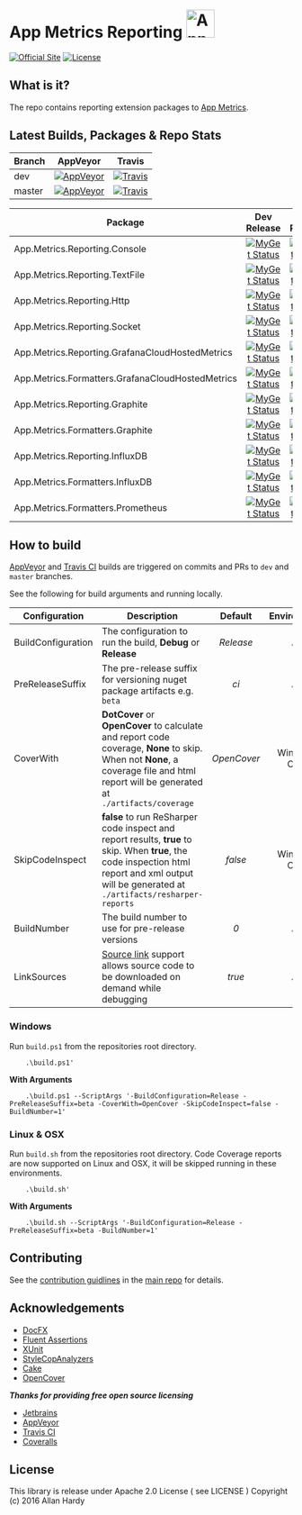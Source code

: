 # App Metrics Reporting <img src="https://avatars0.githubusercontent.com/u/29864085?v=4&s=200" alt="App Metrics" width="50px"/>
[![Official Site](https://img.shields.io/badge/site-appmetrics-blue.svg?style=flat-square)](http://app-metrics.io/getting-started/intro.html) [![License](https://img.shields.io/badge/License-Apache%202.0-blue.svg?style=flat-square)](https://opensource.org/licenses/Apache-2.0)

## What is it?

The repo contains reporting extension packages to [App Metrics](https://github.com/AppMetrics/AppMetrics).

## Latest Builds, Packages & Repo Stats

|Branch|AppVeyor|Travis|
|------|:--------:|:--------:|
|dev|[![AppVeyor](https://img.shields.io/appveyor/ci/alhardy/reporting/dev.svg?style=flat-square&label=appveyor%20build)](https://ci.appveyor.com/project/alhardy/reporting/branch/dev)|[![Travis](https://img.shields.io/travis/alhardy/AppMetrics.Reporters/dev.svg?style=flat-square&label=travis%20build)](https://travis-ci.org/alhardy/AppMetrics.Reporters)
|master|[![AppVeyor](https://img.shields.io/appveyor/ci/alhardy/reporting/master.svg?style=flat-square&label=appveyor%20build)](https://ci.appveyor.com/project/alhardy/reporting/branch/master)| [![Travis](https://img.shields.io/travis/alhardy/AppMetrics.Reporters/master.svg?style=flat-square&label=travis%20build)](https://travis-ci.org/AppMetrics.Reporters)||

|Package|Dev Release|Pre-Release|Release|
|------|:--------:|:--------:|:--------:|
|App.Metrics.Reporting.Console|[![MyGet Status](https://img.shields.io/myget/appmetrics/v/App.Metrics.Reporting.Console.svg?style=flat-square)](https://www.myget.org/feed/appmetrics/package/nuget/App.Metrics.Reporting.Console)|[![NuGet Status](https://img.shields.io/nuget/vpre/App.Metrics.Reporting.Console.svg?style=flat-square)](https://www.nuget.org/packages/App.Metrics.Reporting.Console/)|[![NuGet Status](https://img.shields.io/nuget/v/App.Metrics.Reporting.Console.svg?style=flat-square)](https://www.nuget.org/packages/App.Metrics.Reporting.Console/)
|App.Metrics.Reporting.TextFile|[![MyGet Status](https://img.shields.io/myget/appmetrics/v/App.Metrics.Reporting.TextFile.svg?style=flat-square)](https://www.myget.org/feed/alhardy/package/nuget/App.Metrics.Reporting.TextFile)|[![NuGet Status](https://img.shields.io/nuget/vpre/App.Metrics.Reporting.TextFile.svg?style=flat-square)](https://www.nuget.org/packages/App.Metrics.Reporting.TextFile/)|[![NuGet Status](https://img.shields.io/nuget/v/App.Metrics.Reporting.TextFile.svg?style=flat-square)](https://www.nuget.org/packages/App.Metrics.Reporting.TextFile/)
|App.Metrics.Reporting.Http|[![MyGet Status](https://img.shields.io/myget/appmetrics/v/App.Metrics.Reporting.Http.svg?style=flat-square)](https://www.myget.org/feed/alhardy/package/nuget/App.Metrics.Reporting.Http)|[![NuGet Status](https://img.shields.io/nuget/vpre/App.Metrics.Reporting.Http.svg?style=flat-square)](https://www.nuget.org/packages/App.Metrics.Reporting.Http/)|[![NuGet Status](https://img.shields.io/nuget/v/App.Metrics.Reporting.Http.svg?style=flat-square)](https://www.nuget.org/packages/App.Metrics.Reporting.Http/)
|App.Metrics.Reporting.Socket|[![MyGet Status](https://img.shields.io/myget/appmetrics/v/App.Metrics.Reporting.Socket.svg?style=flat-square)](https://www.myget.org/feed/alhardy/package/nuget/App.Metrics.Reporting.Socket)|[![NuGet Status](https://img.shields.io/nuget/vpre/App.Metrics.Reporting.Socket.svg?style=flat-square)](https://www.nuget.org/packages/App.Metrics.Reporting.Socket/)|[![NuGet Status](https://img.shields.io/nuget/v/App.Metrics.Reporting.Socket.svg?style=flat-square)](https://www.nuget.org/packages/App.Metrics.Reporting.Socket/)|
|App.Metrics.Reporting.GrafanaCloudHostedMetrics|[![MyGet Status](https://img.shields.io/myget/appmetrics/v/App.Metrics.Reporting.GrafanaCloudHostedMetrics.svg?style=flat-square)](https://www.myget.org/feed/appmetrics/package/nuget/App.Metrics.Reporting.GrafanaCloudHostedMetrics)|[![NuGet Status](https://img.shields.io/nuget/vpre/App.Metrics.Reporting.GrafanaCloudHostedMetrics.svg?style=flat-square)](https://www.nuget.org/packages/App.Metrics.Reporting.GrafanaCloudHostedMetrics/)|[![NuGet Status](https://img.shields.io/nuget/v/App.Metrics.Reporting.GrafanaCloudHostedMetrics.svg?style=flat-square)](https://www.nuget.org/packages/App.Metrics.Reporting.GrafanaCloudHostedMetrics/)
|App.Metrics.Formatters.GrafanaCloudHostedMetrics|[![MyGet Status](https://img.shields.io/myget/appmetrics/v/App.Metrics.Formatters.GrafanaCloudHostedMetrics.svg?style=flat-square)](https://www.myget.org/feed/appmetrics/package/nuget/App.Metrics.Formatters.GrafanaCloudHostedMetrics)|[![NuGet Status](https://img.shields.io/nuget/vpre/App.Metrics.Formatters.GrafanaCloudHostedMetrics.svg?style=flat-square)](https://www.nuget.org/packages/App.Metrics.Formatters.GrafanaCloudHostedMetrics/)|[![NuGet Status](https://img.shields.io/nuget/v/App.Metrics.Formatters.GrafanaCloudHostedMetrics.svg?style=flat-square)](https://www.nuget.org/packages/App.Metrics.Formatters.GrafanaCloudHostedMetrics/)
|App.Metrics.Reporting.Graphite|[![MyGet Status](https://img.shields.io/myget/appmetrics/v/App.Metrics.Reporting.Graphite.svg?style=flat-square)](https://www.myget.org/feed/appmetrics/package/nuget/App.Metrics.Reporting.Graphite)|[![NuGet Status](https://img.shields.io/nuget/vpre/App.Metrics.Reporting.Graphite.svg?style=flat-square)](https://www.nuget.org/packages/App.Metrics.Reporting.Graphite/)|[![NuGet Status](https://img.shields.io/nuget/v/App.Metrics.Reporting.Graphite.svg?style=flat-square)](https://www.nuget.org/packages/App.Metrics.Reporting.Graphite/)
|App.Metrics.Formatters.Graphite|[![MyGet Status](https://img.shields.io/myget/appmetrics/v/App.Metrics.Formatters.Graphite.svg?style=flat-square)](https://www.myget.org/feed/appmetrics/package/nuget/App.Metrics.Formatters.Graphite)|[![NuGet Status](https://img.shields.io/nuget/vpre/App.Metrics.Formatters.Graphite.svg?style=flat-square)](https://www.nuget.org/packages/App.Metrics.Formatters.Graphite/)|[![NuGet Status](https://img.shields.io/nuget/v/App.Metrics.Formatters.Graphite.svg?style=flat-square)](https://www.nuget.org/packages/App.Metrics.Formatters.Graphite/)
|App.Metrics.Reporting.InfluxDB|[![MyGet Status](https://img.shields.io/myget/appmetrics/v/App.Metrics.Reporting.InfluxDB.svg?style=flat-square)](https://www.myget.org/feed/appmetrics/package/nuget/App.Metrics.Reporting.InfluxDB)|[![NuGet Status](https://img.shields.io/nuget/vpre/App.Metrics.Reporting.InfluxDB.svg?style=flat-square)](https://www.nuget.org/packages/App.Metrics.Reporting.InfluxDB/)|[![NuGet Status](https://img.shields.io/nuget/v/App.Metrics.Reporting.InfluxDB.svg?style=flat-square)](https://www.nuget.org/packages/App.Metrics.Reporting.InfluxDB/)
|App.Metrics.Formatters.InfluxDB|[![MyGet Status](https://img.shields.io/myget/appmetrics/v/App.Metrics.Formatters.InfluxDB.svg?style=flat-square)](https://www.myget.org/feed/appmetrics/package/nuget/App.Metrics.Formatters.InfluxDB)|[![NuGet Status](https://img.shields.io/nuget/vpre/App.Metrics.Formatters.InfluxDB.svg?style=flat-square)](https://www.nuget.org/packages/App.Metrics.Formatters.InfluxDB/)|[![NuGet Status](https://img.shields.io/nuget/v/App.Metrics.Formatters.InfluxDB.svg?style=flat-square)](https://www.nuget.org/packages/App.Metrics.Formatters.InfluxDB/)
|App.Metrics.Formatters.Prometheus|[![MyGet Status](https://img.shields.io/myget/appmetrics/v/App.Metrics.Formatters.Prometheus.svg?style=flat-square)](https://www.myget.org/feed/appmetrics/package/nuget/App.Metrics.Formatters.Prometheus)|[![NuGet Status](https://img.shields.io/nuget/vpre/App.Metrics.Formatters.Prometheus.svg?style=flat-square)](https://www.nuget.org/packages/App.Metrics.Formatters.Prometheus/)|[![NuGet Status](https://img.shields.io/nuget/v/App.Metrics.Formatters.Prometheus.svg?style=flat-square)](https://www.nuget.org/packages/App.Metrics.Formatters.Prometheus/)

## How to build

[AppVeyor](https://ci.appveyor.com/project/alhardy/reporting) and [Travis CI](https://travis-ci.org/alhardy/AppMetrics.Reporters) builds are triggered on commits and PRs to `dev` and `master` branches.

See the following for build arguments and running locally.

|Configuration|Description|Default|Environment|Required|
|------|--------|:--------:|:--------:|:--------:|
|BuildConfiguration|The configuration to run the build, **Debug** or **Release** |*Release*|All|Optional|
|PreReleaseSuffix|The pre-release suffix for versioning nuget package artifacts e.g. `beta`|*ci*|All|Optional|
|CoverWith|**DotCover** or **OpenCover** to calculate and report code coverage, **None** to skip. When not **None**, a coverage file and html report will be generated at `./artifacts/coverage`|*OpenCover*|Windows Only|Optional|
|SkipCodeInspect|**false** to run ReSharper code inspect and report results, **true** to skip. When **true**, the code inspection html report and xml output will be generated at `./artifacts/resharper-reports`|*false*|Windows Only|Optional|
|BuildNumber|The build number to use for pre-release versions|*0*|All|Optional|
|LinkSources|[Source link](https://github.com/ctaggart/SourceLink) support allows source code to be downloaded on demand while debugging|*true*|All|Optional|


### Windows

Run `build.ps1` from the repositories root directory.

```
	.\build.ps1'
```

**With Arguments**

```
	.\build.ps1 --ScriptArgs '-BuildConfiguration=Release -PreReleaseSuffix=beta -CoverWith=OpenCover -SkipCodeInspect=false -BuildNumber=1'
```

### Linux & OSX

Run `build.sh` from the repositories root directory. Code Coverage reports are now supported on Linux and OSX, it will be skipped running in these environments.

```
	.\build.sh'
```

**With Arguments**

```
	.\build.sh --ScriptArgs '-BuildConfiguration=Release -PreReleaseSuffix=beta -BuildNumber=1'
```

## Contributing

See the [contribution guidlines](https://github.com/alhardy/AppMetrics/blob/master/CONTRIBUTING.md) in the [main repo](https://github.com/alhardy/AppMetrics) for details.

## Acknowledgements

* [DocFX](https://dotnet.github.io/docfx/)
* [Fluent Assertions](http://www.fluentassertions.com/)
* [XUnit](https://xunit.github.io/)
* [StyleCopAnalyzers](https://github.com/DotNetAnalyzers/StyleCopAnalyzers)
* [Cake](https://github.com/cake-build/cake)
* [OpenCover](https://github.com/OpenCover/opencover)

***Thanks for providing free open source licensing***

* [Jetbrains](https://www.jetbrains.com/dotnet/)
* [AppVeyor](https://www.appveyor.com/)
* [Travis CI](https://travis-ci.org/)
* [Coveralls](https://coveralls.io/)

## License

This library is release under Apache 2.0 License ( see LICENSE ) Copyright (c) 2016 Allan Hardy
